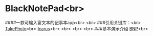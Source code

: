 # BlackNotePad\<br> 
####一款可输入富文本的记事本app\<br> 
\<br> 
###引用关键库：\<br> 
[TakePhoto](https://github.com/crazyandcoder/TakePhoto)\<br> 
[Icarus](https://github.com/mr5/icarus-android)\<br> 
\<br> 
\<br> 
\<br> 
###基本演示介绍
[BNP](http://39.105.20.169/BNPintroduction/index.html)\<br>
